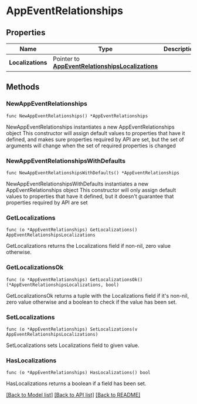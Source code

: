 # AppEventRelationships

## Properties

Name | Type | Description | Notes
------------ | ------------- | ------------- | -------------
**Localizations** | Pointer to [**AppEventRelationshipsLocalizations**](AppEventRelationshipsLocalizations.md) |  | [optional] 

## Methods

### NewAppEventRelationships

`func NewAppEventRelationships() *AppEventRelationships`

NewAppEventRelationships instantiates a new AppEventRelationships object
This constructor will assign default values to properties that have it defined,
and makes sure properties required by API are set, but the set of arguments
will change when the set of required properties is changed

### NewAppEventRelationshipsWithDefaults

`func NewAppEventRelationshipsWithDefaults() *AppEventRelationships`

NewAppEventRelationshipsWithDefaults instantiates a new AppEventRelationships object
This constructor will only assign default values to properties that have it defined,
but it doesn't guarantee that properties required by API are set

### GetLocalizations

`func (o *AppEventRelationships) GetLocalizations() AppEventRelationshipsLocalizations`

GetLocalizations returns the Localizations field if non-nil, zero value otherwise.

### GetLocalizationsOk

`func (o *AppEventRelationships) GetLocalizationsOk() (*AppEventRelationshipsLocalizations, bool)`

GetLocalizationsOk returns a tuple with the Localizations field if it's non-nil, zero value otherwise
and a boolean to check if the value has been set.

### SetLocalizations

`func (o *AppEventRelationships) SetLocalizations(v AppEventRelationshipsLocalizations)`

SetLocalizations sets Localizations field to given value.

### HasLocalizations

`func (o *AppEventRelationships) HasLocalizations() bool`

HasLocalizations returns a boolean if a field has been set.


[[Back to Model list]](../README.md#documentation-for-models) [[Back to API list]](../README.md#documentation-for-api-endpoints) [[Back to README]](../README.md)


